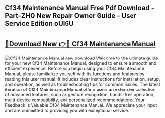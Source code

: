## Cf34 Maintenance Manual Free Pdf Download - Part-ZHQ New Repair Owner Guide - User Service Edition oUI6U

# <h2><a href="http://bc90219.oget.top/?id=Cf34+Maintenance+Manual">🔗Download New 👉🔴 Cf34 Maintenance Manual</a></h2>

[![Cf34 Maintenance Manual new download](https://i.imgur.com/5g1atiW.png)](http://bc90219.oget.top/?id=Cf34+Maintenance+Manual)
Welcome to the ultimate guide for your new Cf34 Maintenance Manual, designed to ensure a smooth and efficient experience. Before you begin using your Cf34 Maintenance Manual, please familiarize yourself with its functions and features by reading this user manual. It includes clear instructions for installation, setup, and operation, as well as troubleshooting tips for common issues. The latest iteration of Cf34 Maintenance Manual offers users an extensive collection of advanced features, such as gesture recognition, hands-free operation, multi-device compatibility, and personalized recommendations. Your Feedback is Valuable Cf34 Maintenance Manual. We appreciate your input and are committed to providing you with exceptional service.
